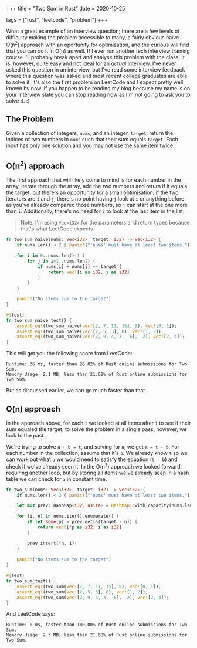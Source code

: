 +++
title = "Two Sum in Rust"
date = 2020-10-25

tags = ["rust", "leetcode", "problem"]
+++

What a great example of an interview question; there are a few levels of difficulty making the problem accessible to many, a fairly obvious naive O(n<sup>2</sup>) approach with an oportunity for optimisation, and the curious will find that you can do it in O(n) as well. If I ever run another tech interview training course I'll probably break apart and analyse this problem with the class. It is, however, quite easy and not ideal for an _actual_ interview. I've never asked this question in an interview, but I've read some interview feedback where this question was asked and most recent college graduates are able to solve it. It's also the first problem on LeetCode and I expect pretty well known by now. If you happen to be reading my blog because my name is on your interview slate you can stop reading now as I'm not going to ask you to solve it. :)

## The Problem

Given a collection of integers, `nums`, and an integer, `target`, return the indices of two numbers in `nums` such that their sum equals `target`. Each input has only one solution and you may not use the same item twice.

## O(n<sup>2</sup>) approach

The first approach that will likely come to mind is for each number in the array, iterate through the array, add the two numbers and return if it equals the target, but there's an opportunity for a small optimisation; if the two iterators are `i` and `j`, there's no point having `j` look at `i` or anything before as you've already compared those numbers, so `j` can start at the one more than `i`. Additionally, there's no need for `i` to look at the last item in the list.

> Note: I'm using `Vec<i32>` for the parameters and return types because that's what LeetCode expects.

```rust
fn two_sum_naive(nums: Vec<i32>, target: i32) -> Vec<i32> {
    if nums.len() < 2 { panic!("'nums' must have at least two items.") };

    for i in 0..nums.len()-1 {
        for j in i+1..nums.len() {
            if nums[i] + nums[j] == target {
                return vec![i as i32, j as i32]
            }
        }
    }

    panic!("No items sum to the target")
}

#[test]
fn two_sum_naive_test() {
    assert_eq!(two_sum_naive(vec![2, 7, 11, 15], 9), vec![0, 1]);
    assert_eq!(two_sum_naive(vec![2, 5, 3], 8), vec![1, 2]);
    assert_eq!(two_sum_naive(vec![2, 9, 4, 3, -6], -2), vec![2, 4]);
}
```

This will get you the following score from LeetCode:

```text
Runtime: 36 ms, faster than 26.02% of Rust online submissions for Two Sum.
Memory Usage: 2.1 MB, less than 21.68% of Rust online submissions for Two Sum.
```

But as discussed earlier, we can go much faster than that.

## O(n) approach

In the approach above, for each `i` we looked at all items after `i` to see if their sum equaled the target; to solve the problem in a single pass, however, we look to the past.

We're trying to solve `a + b = t`, and solving for `a`, we get `a = t - b`. For each number in the collection, assume that it's `b`. We already know `t` so we can work out what `a` we would need to satisfy the equation (`t - b`) and check if we've already seen it. In the O(n<sup>2</sup>) approach we looked forward, requiring another loop, but by storing all items we've already seen in a hash table we can check for `a` in constant time.

```rust
fn two_sum(nums: Vec<i32>, target: i32) -> Vec<i32> {
    if nums.len() < 2 { panic!("'nums' must have at least two items.") };

    let mut prev: HashMap<i32, usize> = HashMap::with_capacity(nums.len());

    for (i, n) in nums.iter().enumerate() {
        if let Some(p) = prev.get(&(target - n)) {
            return vec![*p as i32, i as i32]
        }

        prev.insert(*n, i);
    }
    
    panic!("No items sum to the target")
}

#[test]
fn two_sum_test() {
    assert_eq!(two_sum(vec![2, 7, 11, 15], 9), vec![0, 1]);
    assert_eq!(two_sum(vec![2, 5, 3], 8), vec![1, 2]);
    assert_eq!(two_sum(vec![2, 9, 4, 3, -6], -2), vec![2, 4]);
}
```

And LeetCode says:

```text
Runtime: 0 ms, faster than 100.00% of Rust online submissions for Two Sum.
Memory Usage: 2.3 MB, less than 21.68% of Rust online submissions for Two Sum.
```
